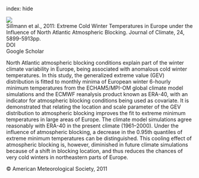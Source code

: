 index: hide

<div class="Citation">
    <div class="Citation-thumb CitationThumb-linked"  data-href="https://doi.org/10.1175/2011jcli4075.1">
      <img src="https://static.claimspace.cloud/climate-study-static/refs/thumbs/2/Sillmann_et_al_2011-thumb.png" />
    </div>

  <div class="Citation-body">
    <div class="Citation-text">Sillmann et al., 2011: Extreme Cold Winter Temperatures in Europe under the Influence of North Atlantic Atmospheric Blocking. <span class="Article-journal">Journal of Climate, </span><span class="Article-volume">24, </span>5899-5913pp.</div>
    <div class="Citation-links">
      <div class="CitationLink" data-href="https://doi.org/10.1175/2011jcli4075.1">
        <div class="CitationLink-icon CitationLink-Doi"></div>
        <div class="CitationLink-text">DOI</div>
      </div>
      <div class="CitationLink" data-href="https://scholar.google.com/scholar?q=10.1175/2011jcli4075.1">
        <div class="CitationLink-icon CitationLink-Scholar"></div>
        <div class="CitationLink-text">Google Scholar</div>
      </div>
    </div>
  </div>
</div>

North Atlantic atmospheric blocking conditions explain part of the winter climate variability in Europe, being associated with anomalous cold winter temperatures. In this study, the generalized extreme value (GEV) distribution is fitted to monthly minima of European winter 6-hourly minimum temperatures from the ECHAM5/MPI-OM global climate model simulations and the ECMWF reanalysis product known as ERA-40, with an indicator for atmospheric blocking conditions being used as covariate. It is demonstrated that relating the location and scale parameter of the GEV distribution to atmospheric blocking improves the fit to extreme minimum temperatures in large areas of Europe. The climate model simulations agree reasonably with ERA-40 in the present climate (1961–2000). Under the influence of atmospheric blocking, a decrease in the 0.95th quantiles of extreme minimum temperatures can be distinguished. This cooling effect of atmospheric blocking is, however, diminished in future climate simulations because of a shift in blocking location, and thus reduces the chances of very cold winters in northeastern parts of Europe.

<div class="Citation-copy">
&copy; American Meteorological Society, 2011
</div>